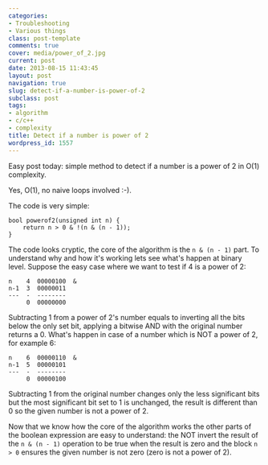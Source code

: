 ```yaml
---
categories:
- Troubleshooting
- Various things
class: post-template
comments: true
cover: media/power_of_2.jpg
current: post
date: 2013-08-15 11:43:45
layout: post
navigation: true
slug: detect-if-a-number-is-power-of-2
subclass: post
tags:
- algorithm
- c/c++
- complexity
title: Detect if a number is power of 2
wordpress_id: 1557
---
```


Easy post today: simple method to detect if a number is a power of 2 in O(1) complexity.

Yes, O(1), no naive loops involved :-).

<!-- more -->

The code is very simple:




    bool powerof2(unsigned int n) {
        return n > 0 & !(n & (n - 1));
    }




The code looks cryptic, the core of the algorithm is the `n & (n - 1)` part. To understand why and how it's working lets see what's happen at binary level. Suppose the easy case where we want to test if 4 is a power of 2:




    n    4  00000100  &
    n-1  3  00000011
    ---  -  --------
         0  00000000




Subtracting 1 from a power of 2's number equals to inverting all the bits below the only set bit, applying a bitwise AND with the original number returns a 0. What's happen in case of a number which is NOT a power of 2, for example 6:




    n    6  00000110  &
    n-1  5  00000101
    ---  -  --------
         0  00000100




Subtracting 1 from the original number changes only the less significant bits but the most significant bit set to 1 is unchanged, the result is different than 0 so the given number is not a power of 2.

Now that we know how the core of the algorithm works the other parts of the boolean expression are easy to understand: the NOT invert the result of the `n & (n - 1)` operation to be true when the result is zero and the block `n > 0` ensures the given number is not zero (zero is not a power of 2).
